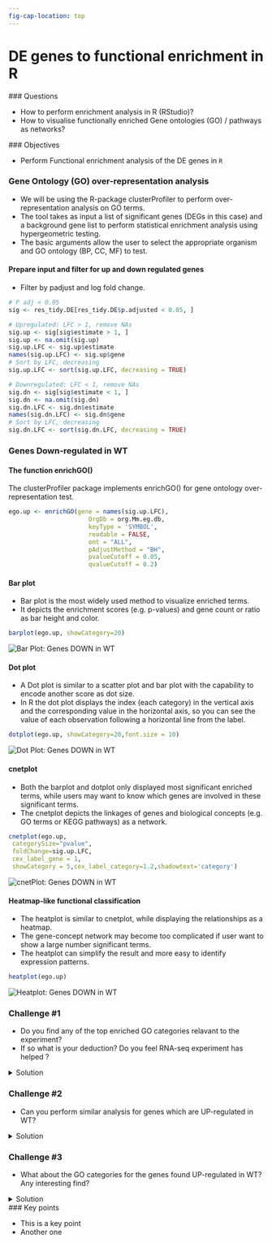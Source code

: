 ```yaml
---
fig-cap-location: top
---
```



# DE genes to functional enrichment in R

<div class="questions">  
### Questions

- How to perform enrichment analysis in R (RStudio)?
- How to visualise functionally enriched Gene ontologies (GO) / pathways as networks?
</div>  

<div class="objectives">  
### Objectives

- Perform Functional enrichment analysis of the DE genes in `R`
</div> 


### Gene Ontology (GO) over-representation analysis 
- We will be using the R-package clusterProfiler to perform over-representation analysis on GO terms. 
- The tool takes as input a list of significant genes (DEGs in this case) and a background gene list to perform statistical enrichment analysis using hypergeometric testing.
- The basic arguments allow the user to select the appropriate organism and GO ontology (BP, CC, MF) to test.

#### Prepare input and filter for up and down regulated genes
- Filter by padjust and log fold change. 


```r
# P adj < 0.05 
sig <- res_tidy.DE[res_tidy.DE$p.adjusted < 0.05, ]

# Upregulated: LFC > 1, remove NAs
sig.up <- sig[sig$estimate > 1, ]
sig.up <- na.omit(sig.up)
sig.up.LFC <- sig.up$estimate
names(sig.up.LFC) <- sig.up$gene
# Sort by LFC, decreasing
sig.up.LFC <- sort(sig.up.LFC, decreasing = TRUE)

# Downregulated: LFC < 1, remove NAs
sig.dn <- sig[sig$estimate < 1, ]
sig.dn <- na.omit(sig.dn)
sig.dn.LFC <- sig.dn$estimate
names(sig.dn.LFC) <- sig.dn$gene
# Sort by LFC, decreasing
sig.dn.LFC <- sort(sig.dn.LFC, decreasing = TRUE)
```


### Genes Down-regulated in WT

#### The function enrichGO()
The clusterProfiler package implements enrichGO() for gene ontology over-representation test.

```r
ego.up <- enrichGO(gene = names(sig.up.LFC),
                      OrgDb = org.Mm.eg.db, 
                      keyType = 'SYMBOL',
                      readable = FALSE,
                      ont = "ALL",
                      pAdjustMethod = "BH",
                      pvalueCutoff = 0.05, 
                      qvalueCutoff = 0.2)
```

#### Bar plot
- Bar plot is the most widely used method to visualize enriched terms. 
- It depicts the enrichment scores (e.g. p-values) and gene count or ratio as bar height and color.
```r
barplot(ego.up, showCategory=20)
```

![Bar Plot: Genes DOWN in WT](../fig/BarPlot_DownInWT.png) 


#### Dot plot
- A Dot plot is similar to a scatter plot and bar plot with the capability to encode another score as dot size.
- In R the dot plot displays the index (each category) in the vertical axis and the corresponding value in the horizontal axis, so you can see the value of each observation following a horizontal line from the label.
```r
dotplot(ego.up, showCategory=20,font.size = 10)
```


![Dot Plot: Genes DOWN in WT](../fig/DotPlot_DownInWT.png) 

#### cnetplot
- Both the barplot and dotplot only displayed most significant enriched terms, while users may want to know which genes are involved in these significant terms. 
- The cnetplot depicts the linkages of genes and biological concepts (e.g. GO terms or KEGG pathways) as a network.
```r
cnetplot(ego.up, 
 categorySize="pvalue", 
 foldChange=sig.up.LFC,
 cex_label_gene = 1,
 showCategory = 5,cex_label_category=1.2,shadowtext='category')
```
![cnetPlot: Genes DOWN in WT](../fig/cnetPlot_DownInWT.png) 


#### Heatmap-like functional classification
- The heatplot is similar to cnetplot, while displaying the relationships as a heatmap. 
- The gene-concept network may become too complicated if user want to show a large number significant terms. 
- The heatplot can simplify the result and more easy to identify expression patterns.
```r
heatplot(ego.up)
```

![Heatplot: Genes DOWN in WT](../fig/heatMap_DownInWT.png) 


<div class="challenge">

### Challenge #1

- Do you find any of the top enriched GO categories relavant to the experiment?
- If so what is your deduction? Do you feel RNA-seq experiment has helped ?

<details>
<summary>Solution</summary>

My Solution here

</details>
</div>  




<div class="challenge">

### Challenge #2

- Can you perform similar analysis for genes which are UP-regulated in WT?

<details>
<summary>Solution</summary>

##### Genes Up-regulated in WT

```r
ego.dn <- enrichGO(gene = names(sig.dn.LFC),
OrgDb = org.Mm.eg.db, 
keyType = 'SYMBOL',
readable = FALSE,
ont = "ALL",
pAdjustMethod = "BH",
pvalueCutoff = 0.05, 
qvalueCutoff = 0.2)
```

#### Bar plot
```r
barplot(ego.dn, showCategory=20)
```
![Bar Plot: Genes UP in WT](../fig/BarPlot_UpInWT.png) 

#### Dot-plot
```r
dotplot(ego.dn, showCategory=20,font.size = 10)
```
![Dot Plot: Genes UP in WT](../fig/DotPlot_UpInWT.png) 

#### cnetplot
```r
cnetplot(ego.dn, 
 categorySize="pvalue", 
 foldChange=sig.dn.LFC,
 cex_label_gene = 0.7,
 showCategory = 5,cex_label_category=1.5,shadowtext='category')
```
![cnetPlot: Genes UP in WT](../fig/cnetPlot_UpInWT.png) 

#### Heatmap-like functional classification
```r
heatplot(ego.dn)
```
![Heatplot: Genes UP in WT](../fig/heatMap_UpInWT.png) 
</details>
</div>  



<div class="challenge">

### Challenge #3

- What about the GO categories for the genes found UP-regulated in WT? Any interesting find?

<details>
<summary>Solution</summary>

My Solution here

</details>
</div>  


<div class="keypoints">
### Key points

- This is a key point
- Another one
</div>